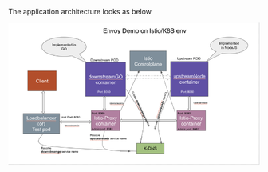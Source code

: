 The application architecture looks as below

![Service Interaction](https://github.com/phanibalaji/AnchorSamples/blob/master/IstioSample/diagram.png)
